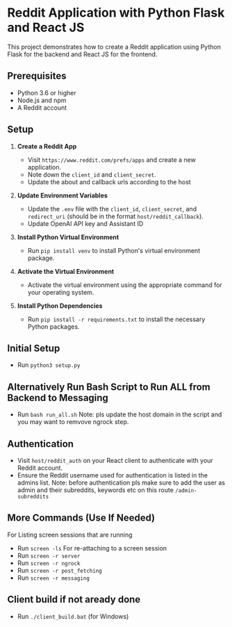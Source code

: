 # Reddit Application with Python Flask and React JS

This project demonstrates how to create a Reddit application using Python Flask for the backend and React JS for the frontend.

## Prerequisites

- Python 3.6 or higher
- Node.js and npm
- A Reddit account

## Setup

1. **Create a Reddit App**
   - Visit `https://www.reddit.com/prefs/apps` and create a new application.
   - Note down the `client_id` and `client_secret`.
   - Update the about and callback urls according to the host

2. **Update Environment Variables**
   - Update the `.env` file with the `client_id`, `client_secret`, and `redirect_uri` (should be in the format `host/reddit_callback`).
   - Update OpenAI API key and Assistant ID

3. **Install Python Virtual Environment**
   - Run `pip install venv` to install Python's virtual environment package.

4. **Activate the Virtual Environment**
   - Activate the virtual environment using the appropriate command for your operating system.

5. **Install Python Dependencies**
   - Run `pip install -r requirements.txt` to install the necessary Python packages.

## Initial Setup
- Run `python3 setup.py`

## Alternatively Run Bash Script to Run ALL from Backend to Messaging
- Run `bash run_all.sh`
Note: pls update the host domain in the script and you may want to remvove ngrock step.

## Authentication
- Visit `host/reddit_auth` on your React client to authenticate with your Reddit account.
- Ensure the Reddit username used for authentication is listed in the admins list.
Note: before authentication pls make sure to add the user as admin and their subreddits, keywords etc 
on this route `/admin-subreddits`

## More Commands (Use If Needed)
For Listing screen sessions that are running
- Run `screen -ls`
For re-attaching to a screen session
- Run `screen -r server`
- Run `screen -r ngrock`
- Run `screen -r post_fetching`
- Run `screen -r messaging`

## Client build if not aready done
- Run `./client_build.bat` (for Windows)

